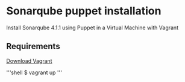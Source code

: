 # Sonarqube puppet installation

Install Sonarqube 4.1.1 using Puppet in a Virtual Machine with Vagrant

## Requirements

[Download Vagrant](https://www.vagrantup.com/downloads)

'''shell
$ vagrant up
'''

##